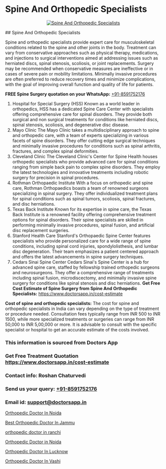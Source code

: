 # Spine And Orthopedic Specialists

<p align="center">
  <a href="null">
    <img src="null" alt="Spine And Orthopedic Specialists">
  </a>
</p>
## Spine And Orthopedic Specialists

Spine and orthopedic specialists provide expert care for musculoskeletal conditions related to the spine and other joints in the body. Treatment can vary from conservative approaches such as physical therapy, medications, and injections to surgical interventions aimed at addressing issues such as herniated discs, spinal stenosis, scoliosis, or joint replacements. Surgery may be recommended when conservative measures are ineffective or in cases of severe pain or mobility limitations. Minimally invasive procedures are often preferred to reduce recovery times and minimize complications, with the goal of improving overall function and quality of life for patients.

**FREE Spine Surgery quotation on your WhatsApp:**  [+91-8591752176](https://api.whatsapp.com/send?phone=8591752176)

1) Hospital for Special Surgery (HSS)   Known as a world leader in orthopedics, HSS has a dedicated Spine Care Center with specialists offering comprehensive care for spinal disorders. They provide both surgical and non surgical treatments for conditions like herniated discs, spinal stenosis, scoliosis, and degenerative disc disease.
2) Mayo Clinic   The Mayo Clinic takes a multidisciplinary approach to spine and orthopedic care, with a team of experts specializing in various facets of spine disorders. They offer cutting edge surgical techniques and minimally invasive procedures for conditions such as spinal arthritis, fractures, and complex spinal deformities.
3) Cleveland Clinic   The Cleveland Clinic's Center for Spine Health houses orthopedic specialists who provide advanced care for spinal conditions ranging from simple back pain to complex spine disorders. They employ the latest technologies and innovative treatments including robotic surgery for precision in spinal procedures.
4) Rothman Orthopaedic Institute   With a focus on orthopedic and spine care, Rothman Orthopaedics boasts a team of renowned surgeons specializing in spinal surgery. They offer individualized treatment plans for spinal conditions such as spinal tumors, scoliosis, spinal fractures, and disc herniations.
5) Texas Back Institute   Known for its expertise in spine care, the Texas Back Institute is a renowned facility offering comprehensive treatment options for spinal disorders. Their spine specialists are skilled in performing minimally invasive procedures, spinal fusion, and artificial disc replacement surgeries.
6) Stanford Health Care   Stanford's Orthopaedic Spine Center features specialists who provide personalized care for a wide range of spine conditions, including spinal cord injuries, spondylolisthesis, and lumbar disc degeneration. Their team emphasizes a patient centered approach and offers the latest advancements in spine surgery techniques.
7) Cedars Sinai Spine Center   Cedars Sinai's Spine Center is a hub for advanced spine care, staffed by fellowship trained orthopedic surgeons and neurosurgeons. They offer a comprehensive range of treatments including spinal fusion, microdiscectomy, and minimally invasive spine surgery for conditions like spinal stenosis and disc herniations.
**Get Free Cost Estimate of Spine Surgery from Spine And Orthopedic Specialists:** https://www.doctorsapp.in/cost-estimate

**Cost of spine and orthopedic specialists:**
The cost for spine and orthopedic specialists in India can vary depending on the type of treatment or procedure needed. Consultation fees typically range from INR 500 to INR 1500, while more specialized treatments or surgeries can range from INR 50,000 to INR 5,00,000 or more. It is advisable to consult with the specific specialist or hospital to get an accurate estimate of the costs involved.

### This information is sourced from Doctors App 
### Get Free Treatment Quotation https://www.doctorsapp.in/cost-estimate
### Contact info: Roshan Chaturvedi 
### Send us your query: [+91-8591752176](https://api.whatsapp.com/send?phone=8591752176) 
### Email id: support@doctorsapp.in

[Orthopedic Doctor In Noida](https://www.linkedin.com/pulse/orthopedic-doctor-noida-doctorsappin-hhcrc?trackingId=dx%2B348RAE2D%2By2vVJNf9YQ%3D%3D&lipi=urn%3Ali%3Apage%3Ad_flagship3_company_admin%3BcTUR6naWQkWjeA%2BR15noZQ%3D%3D)

[Best Orthopedic Doctor In Jammu](https://www.linkedin.com/pulse/best-orthopedic-doctor-jammu-doctorsapp-dhaka-hgame?trackingId=MT%2FepGN7BiFHB8LQkLc2Eg%3D%3D&lipi=urn%3Ali%3Apage%3Ad_flagship3_company_admin%3Bo%2BosOGJBSO63YocmsfjAZA%3D%3D)

[orthopedic doctor in ranchi](https://medium.com/@vimalrana22/orthopedic-doctor-in-ranchi-c42448d04380)

[Orthopedic Doctor in Noida](https://medium.com/@manish632504/orthopedic-doctor-in-noida-f103d03d5fbc)

[Orthopedic Doctor In Lucknow](https://doctors-apps.github.io/doctorsapp/orthopedic-doctor-in-lucknow)

[Orthopedic Doctor In Vashi](https://doctors-apps.github.io/doctorsapp/orthopedic-doctor-in-vashi)

